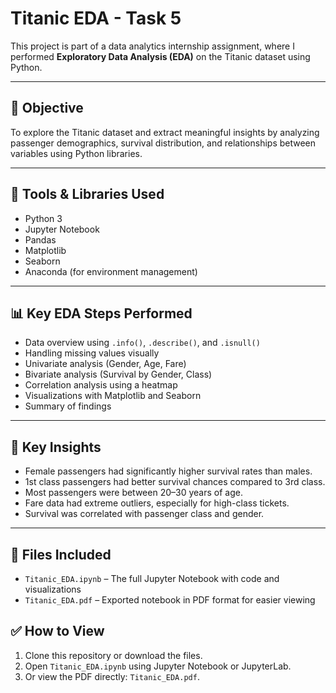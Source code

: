 # Titanic EDA - Task 5

This project is part of a data analytics internship assignment, where I performed **Exploratory Data Analysis (EDA)** on the Titanic dataset using Python.

---

## 🎯 Objective

To explore the Titanic dataset and extract meaningful insights by analyzing passenger demographics, survival distribution, and relationships between variables using Python libraries.

---

## 🧰 Tools & Libraries Used

- Python 3
- Jupyter Notebook
- Pandas
- Matplotlib
- Seaborn
- Anaconda (for environment management)

---

## 📊 Key EDA Steps Performed

- Data overview using `.info()`, `.describe()`, and `.isnull()`
- Handling missing values visually
- Univariate analysis (Gender, Age, Fare)
- Bivariate analysis (Survival by Gender, Class)
- Correlation analysis using a heatmap
- Visualizations with Matplotlib and Seaborn
- Summary of findings

---

## 📌 Key Insights

- Female passengers had significantly higher survival rates than males.
- 1st class passengers had better survival chances compared to 3rd class.
- Most passengers were between 20–30 years of age.
- Fare data had extreme outliers, especially for high-class tickets.
- Survival was correlated with passenger class and gender.

---

## 📁 Files Included

- `Titanic_EDA.ipynb` – The full Jupyter Notebook with code and visualizations
- `Titanic_EDA.pdf` – Exported notebook in PDF format for easier viewing


## ✅ How to View

1. Clone this repository or download the files.
2. Open `Titanic_EDA.ipynb` using Jupyter Notebook or JupyterLab.
3. Or view the PDF directly: `Titanic_EDA.pdf`.
